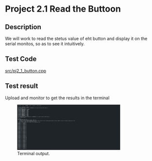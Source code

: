 # Project 2.1 Read the Buttoon

## Description

We will work to read the stetus value of eht button and display it on the serial monitos, so as to see it intuitively.

## Test Code

[src/pj2_1_button.cpp](src/pj2_1_button.cpp ':include :type=code')

## Test result

Upload and monitor to get the results in the terminal 
<figure>
    <img src="project02/pj2_1_button/images/Terminal.png"
         alt="Terminal output"  width="80%" height="80%">
    <figcaption>Terminal output.</figcaption>
</figure>
